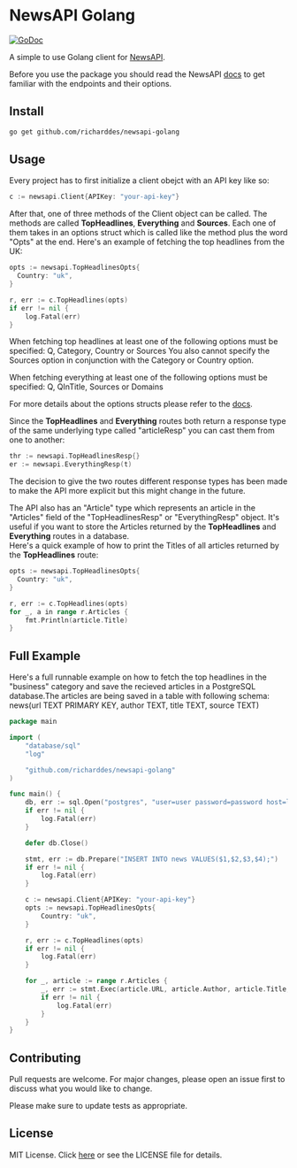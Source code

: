 # NewsAPI Golang
[![GoDoc](https://godoc.org/github.com/richarddes/newsapi-golang?status.svg)](https://godoc.org/github.com/richarddes/newsapi-golang)

A simple to use Golang client for [NewsAPI](https://newsapi.org/).

Before you use the package you should read the NewsAPI [docs](https://newsapi.org/docs) to get familiar with the endpoints and their options.

## Install
```sh
go get github.com/richarddes/newsapi-golang
```

## Usage
Every project has to first initialize a client obejct with an API key like so:
```go
c := newsapi.Client{APIKey: "your-api-key"}
```
After that, one of three methods of the Client object can be called. The methods are called **TopHeadlines**, **Everything** and **Sources**. Each one of them takes in an options struct which is called like the method plus the word "Opts" at the end.
Here's an example of fetching the top headlines from the UK:
```go
opts := newsapi.TopHeadlinesOpts{
  Country: "uk",
}

r, err := c.TopHeadlines(opts)
if err != nil {
	log.Fatal(err)
}
```
When fetching top headlines at least one of the following options must be specified: Q, Category, Country or Sources
You also cannot specify the Sources option in conjunction with the Category or Country option.

When fetching everything at least one of the following options must be specified: Q, QInTitle, Sources or Domains

For more details about the options structs please refer to the [docs](https://godoc.org/github.com/richarddes/newsapi-golang).

Since the **TopHeadlines** and **Everything** routes both return a response type of the same underlying type called "articleResp" you can cast them from one to another: 
```go
thr := newsapi.TopHeadlinesResp{}
er := newsapi.EverythingResp(t)
```
The decision to give the two routes different response types has been made to make the API more explicit but this might change in the future.

The API also has an "Article" type which represents an article in the "Articles" field of the "TopHeadlinesResp" or "EverythingResp" object. It's useful if you want to store the Articles returned by the **TopHeadlines** and **Everything** routes in a database.   
Here's a quick example of how to print the Titles of all articles returned by the **TopHeadlines** route:
```go
opts := newsapi.TopHeadlinesOpts{
  Country: "uk",
}

r, err := c.TopHeadlines(opts)
for _, a in range r.Articles {
	fmt.Println(article.Title)	
}
```


## Full Example
Here's a full runnable example on how to fetch the top headlines in the "business" category and save the recieved articles in a PostgreSQL database.The articles are being saved in a table with following schema:   
news(url TEXT PRIMARY KEY, author TEXT, title TEXT, source TEXT)
```go
package main

import (
	"database/sql"
	"log"

	"github.com/richarddes/newsapi-golang"
)

func main() {
	db, err := sql.Open("postgres", "user=user password=password host=localhost port=5432")
	if err != nil {
		log.Fatal(err)
	}

	defer db.Close()

	stmt, err := db.Prepare("INSERT INTO news VALUES($1,$2,$3,$4);")
	if err != nil {
		log.Fatal(err)
	}

	c := newsapi.Client{APIKey: "your-api-key"}
	opts := newsapi.TopHeadlinesOpts{
		Country: "uk",
	}

	r, err := c.TopHeadlines(opts)
	if err != nil {
		log.Fatal(err)
	}

	for _, article := range r.Articles {
		_, err := stmt.Exec(article.URL, article.Author, article.Title, article.Source)
		if err != nil {
			log.Fatal(err)
		}
	}
}
```

## Contributing
Pull requests are welcome. For major changes, please open an issue first to discuss what you would like to change.

Please make sure to update tests as appropriate.

## License

MIT License. Click [here](https://choosealicense.com/licenses/mit/) or see the LICENSE file for details.
